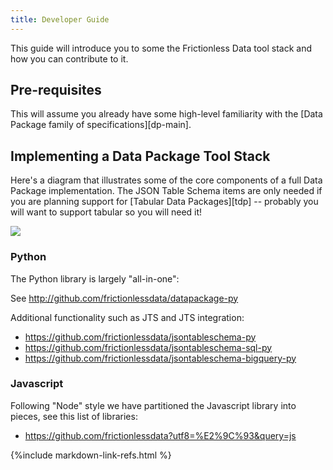 ```yaml
---
title: Developer Guide
---
```


This guide will introduce you to some the Frictionless Data tool stack and how you can contribute to it.

## Pre-requisites

This will assume you already have some high-level familiarity with the [Data Package family of specifications][dp-main].

## Implementing a Data Package Tool Stack

Here's a diagram that illustrates some of the core components of a full Data Package implementation. The JSON Table Schema items are only needed if you are planning support for [Tabular Data Packages][tdp] -- probably you will want to support tabular so you will need it!

<img src="https://docs.google.com/drawings/d/1VdcWNb-PnP9QyrlMlvMWBBvSGTy_Rfdcr77Xn1HpUOI/pub?w=646&h=793" />

### Python

The Python library is largely "all-in-one":

See <http://github.com/frictionlessdata/datapackage-py>

Additional functionality such as JTS and JTS integration:

* <https://github.com/frictionlessdata/jsontableschema-py>
* <https://github.com/frictionlessdata/jsontableschema-sql-py>
* <https://github.com/frictionlessdata/jsontableschema-bigquery-py>

### Javascript

Following "Node" style we have partitioned the Javascript library into pieces, see this list of libraries:

* <https://github.com/frictionlessdata?utf8=%E2%9C%93&query=js>

{%include markdown-link-refs.html %}

